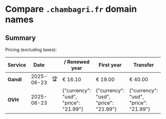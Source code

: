 # Compare `.chambagri.fr` domain names

## Summary

Pricing (excluding taxes):

| Service | Date |  | / Renewed year | First year | Transfer | Restoration |
|--|--|--|--|--|--|--|
| **Gandi** | 2025-06-23 | 🏆 | € 16.10 | € 19.00 | € 40.00 |  |
| **OVH** | 2025-06-23 |  | {"currency": "usd", "price": "21.99"} | {"currency": "usd", "price": "21.99"} | {"currency": "usd", "price": "21.99"} |  |
